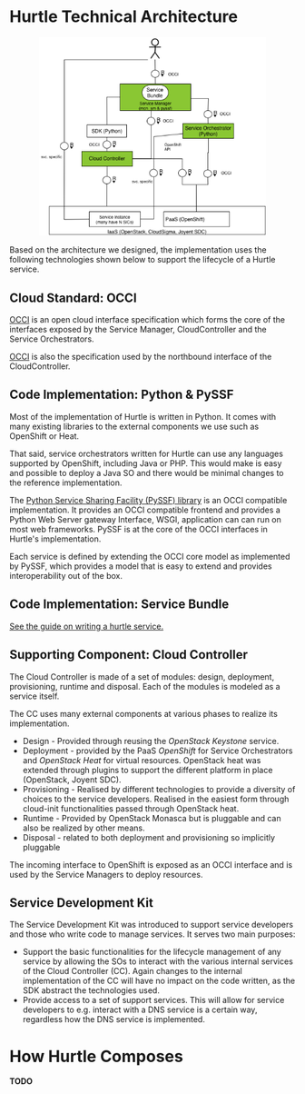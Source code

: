 # Hurtle Technical Architecture

<div align="center">
<img src="./figs/hurtle-technology-arch.png" title="hurtle tech arch" width=400px>
</div>

Based on the architecture we designed, the implementation uses the following technologies shown below to support the lifecycle of a Hurtle service.

## Cloud Standard: OCCI

[OCCI](http://www.occi-wg.org) is an open cloud interface specification which forms the core of the interfaces exposed by the Service Manager, CloudController and the Service Orchestrators.

[OCCI](http://www.occi-wg.org) is also the specification used by the northbound interface of the CloudController.

## Code Implementation: Python & PySSF

Most of the implementation of Hurtle is written in Python. It comes with many existing libraries to the external components we use such as OpenShift or Heat. 

That said, service orchestrators written for Hurtle can use any languages supported by OpenShift, including Java or PHP. This would make is easy and possible to deploy a Java SO and there would be minimal changes to the reference implementation.

The [Python Service Sharing Facility (PySSF) library](http://pyssf.sourceforge.net/) is an OCCI compatible implementation. It provides an OCCI compatible frontend and provides a Python Web Server gateway Interface, WSGI, application can can run on most web frameworks. PySSF is at the core of the OCCI interfaces in Hurtle's implementation.

Each service is defined by extending the OCCI core model as implemented by PySSF, which provides a model that is easy to extend and provides interoperability out of the box.

## Code Implementation: Service Bundle
[See the guide on writing a hurtle service.](./how_to_write_a_hurtle_service.md)

## Supporting Component: Cloud Controller

The Cloud Controller is made of a set of modules: design, deployment, provisioning, runtime and disposal. Each of the modules is modeled as a service itself. 

The CC uses many external components at various phases to realize its implementation.

* Design - Provided through reusing the *OpenStack Keystone* service.
* Deployment - provided by the PaaS *OpenShift* for Service Orchestrators and *OpenStack Heat* for virtual resources. OpenStack heat was extended through plugins to support the different platform in place (OpenStack, Joyent SDC).
* Provisioning - Realised by different technologies to provide a diversity of choices to the service developers. Realised in the easiest form through cloud-init functionalities passed through OpenStack heat.
* Runtime - Provided by OpenStack Monasca  but is pluggable and can also be realized by other means.
* Disposal - related to both deployment and provisioning so implicitly pluggable

The incoming interface to OpenShift is exposed as an OCCI interface and is used by the Service Managers to deploy resources.


## Service Development Kit

The Service Development Kit was introduced to support service developers and those who write code to manage services. It serves two main purposes:

* Support the basic functionalities for the lifecycle management of any service by allowing the SOs to interact with the various internal services of the Cloud Controller (CC). Again changes to the internal implementation of the CC will have no impact on the code written, as the SDK abstract the technologies used.
* Provide access to a set of support services. This will allow for service developers to e.g. interact with a DNS service is a certain way, regardless how the DNS service is implemented.


# How Hurtle Composes

**TODO**